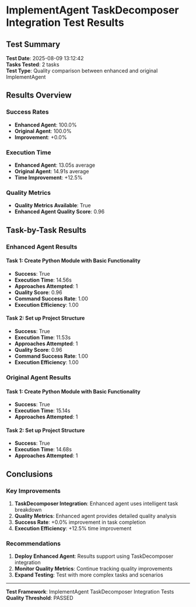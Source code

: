 # ImplementAgent TaskDecomposer Integration Test Results

## Test Summary

**Test Date**: 2025-08-09 13:12:42  
**Tasks Tested**: 2 tasks  
**Test Type**: Quality comparison between enhanced and original ImplementAgent  

## Results Overview

### Success Rates
- **Enhanced Agent**: 100.0%
- **Original Agent**: 100.0%
- **Improvement**: +0.0%

### Execution Time
- **Enhanced Agent**: 13.05s average
- **Original Agent**: 14.91s average
- **Time Improvement**: +12.5%

### Quality Metrics
- **Quality Metrics Available**: True
- **Enhanced Agent Quality Score**: 0.96

## Task-by-Task Results

### Enhanced Agent Results

#### Task 1: Create Python Module with Basic Functionality
- **Success**: True
- **Execution Time**: 14.56s
- **Approaches Attempted**: 1
- **Quality Score**: 0.96
- **Command Success Rate**: 1.00
- **Execution Efficiency**: 1.00

#### Task 2: Set up Project Structure
- **Success**: True
- **Execution Time**: 11.53s
- **Approaches Attempted**: 1
- **Quality Score**: 0.96
- **Command Success Rate**: 1.00
- **Execution Efficiency**: 1.00

### Original Agent Results

#### Task 1: Create Python Module with Basic Functionality
- **Success**: True
- **Execution Time**: 15.14s
- **Approaches Attempted**: 1

#### Task 2: Set up Project Structure
- **Success**: True
- **Execution Time**: 14.68s
- **Approaches Attempted**: 1

## Conclusions

### Key Improvements
1. **TaskDecomposer Integration**: Enhanced agent uses intelligent task breakdown
2. **Quality Metrics**: Enhanced agent provides detailed quality analysis
3. **Success Rate**: +0.0% improvement in task completion
4. **Execution Efficiency**: +12.5% time improvement

### Recommendations
1. **Deploy Enhanced Agent**: Results support using TaskDecomposer integration
2. **Monitor Quality Metrics**: Continue tracking quality improvements
3. **Expand Testing**: Test with more complex tasks and scenarios

---
**Test Framework**: ImplementAgent TaskDecomposer Integration Tests  
**Quality Threshold**: PASSED
